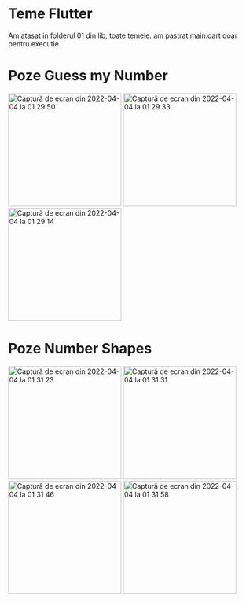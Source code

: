 # Teme Flutter

Am atasat in folderul 01 din lib, toate temele. am pastrat main.dart doar pentru executie.

# Poze Guess my Number

<img width="230" alt="Captură de ecran din 2022-04-04 la 01 29 50" src="https://user-images.githubusercontent.com/30394545/161451712-ce07e190-e8dd-4878-af75-4f48de2fc388.png"> <img width="230" alt="Captură de ecran din 2022-04-04 la 01 29 33" src="https://user-images.githubusercontent.com/30394545/161451717-8bb90b15-3717-418b-8883-c777b9ef0341.png"> <img width="230" alt="Captură de ecran din 2022-04-04 la 01 29 14" src="https://user-images.githubusercontent.com/30394545/161451724-a0d07c17-bbc8-4e86-b167-c5a1312e3f66.png">

# Poze Number Shapes

<img width="230" alt="Captură de ecran din 2022-04-04 la 01 31 23" src="https://user-images.githubusercontent.com/30394545/161451745-4f5726bb-b733-4115-80bb-018c5963979b.png"> <img width="230" alt="Captură de ecran din 2022-04-04 la 01 31 31" src="https://user-images.githubusercontent.com/30394545/161451749-365e9b47-6a09-49c7-b427-0e4a0ce737aa.png">
<img width="230" alt="Captură de ecran din 2022-04-04 la 01 31 46" src="https://user-images.githubusercontent.com/30394545/161451753-b576012d-cbdf-4187-8b7d-be64a1b91380.png">
<img width="230" alt="Captură de ecran din 2022-04-04 la 01 31 58" src="https://user-images.githubusercontent.com/30394545/161451755-1b6a35e2-0f0c-48a6-b2b4-3be92e1a0849.png">

